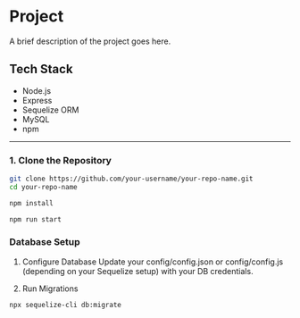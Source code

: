# Project

A brief description of the project goes here.

## Tech Stack

- Node.js
- Express
- Sequelize ORM
- MySQL
- npm

---

### 1. Clone the Repository

```bash
git clone https://github.com/your-username/your-repo-name.git
cd your-repo-name

npm install

npm run start
```

### Database Setup
1. Configure Database
Update your config/config.json or config/config.js (depending on your Sequelize setup) with your DB credentials.

2. Run Migrations

```bash
npx sequelize-cli db:migrate

```
